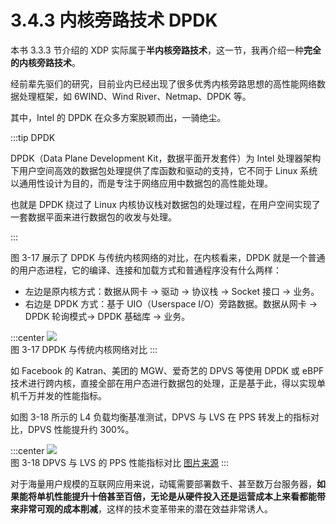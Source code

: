 # 3.4.3 内核旁路技术 DPDK

本书 3.3.3 节介绍的 XDP 实际属于**半内核旁路技术**，这一节，我再介绍一种**完全的内核旁路技术**。

经前辈先驱们的研究，目前业内已经出现了很多优秀内核旁路思想的高性能网络数据处理框架，如 6WIND、Wind River、Netmap、DPDK 等。

其中，Intel 的 DPDK 在众多方案脱颖而出，一骑绝尘。

:::tip DPDK

DPDK（Data Plane Development Kit，数据平面开发套件）为 Intel 处理器架构下用户空间高效的数据包处理提供了库函数和驱动的支持，它不同于 Linux 系统以通用性设计为目的，而是专注于网络应用中数据包的高性能处理。

也就是 DPDK 绕过了 Linux 内核协议栈对数据包的处理过程，在用户空间实现了一套数据平面来进行数据包的收发与处理。

:::

图 3-17 展示了 DPDK 与传统内核网络的对比，在内核看来，DPDK 就是一个普通的用户态进程，它的编译、连接和加载方式和普通程序没有什么两样：

- 左边是原内核方式：数据从网卡 -> 驱动 -> 协议栈 -> Socket 接口 -> 业务。
- 右边是 DPDK 方式：基于 UIO（Userspace I/O）旁路数据。数据从网卡 -> DPDK 轮询模式-> DPDK 基础库 -> 业务。

:::center
  ![](../assets/dpdk.png)<br/>
 图 3-17 DPDK 与传统内核网络对比
:::

如 Facebook 的 Katran、美团的 MGW、爱奇艺的 DPVS 等使用 DPDK 或 eBPF 技术进行跨内核，直接全部在用户态进行数据包的处理，正是基于此，得以实现单机千万并发的性能指标。

如图 3-18 所示的 L4 负载均衡基准测试，DPVS 与 LVS 在 PPS 转发上的指标对比，DPVS 性能提升约 300%。

:::center
  ![](../assets/dpvs-performance.png)<br/>
 图 3-18 DPVS 与 LVS 的 PPS 性能指标对比 [图片来源](https://github.com/iqiyi/dpvs)
:::

对于海量用户规模的互联网应用来说，动辄需要部署数千、甚至数万台服务器，**如果能将单机性能提升十倍甚至百倍，无论是从硬件投入还是运营成本上来看都能带来非常可观的成本削减**，这样的技术变革带来的潜在效益非常诱人。


